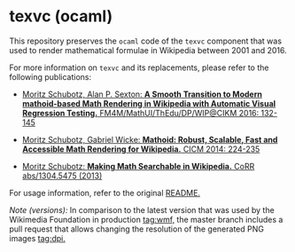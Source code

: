 # texvc (ocaml)

This repository preserves the `ocaml` code of the `texvc` component that was used to render mathematical formulae in Wikipedia between 2001 and 2016.

For more information on `texvc` and its replacements, please refer to the following publications:

* [Moritz Schubotz, Alan P. Sexton:
<b>A Smooth Transition to Modern mathoid-based Math Rendering in Wikipedia with Automatic Visual Regression Testing.</b> FM4M/MathUI/ThEdu/DP/WIP@CIKM 2016: 132-145](https://dblp.org/rec/html/conf/cikm/SchubotzS16)

* [Moritz Schubotz, Gabriel Wicke:
<b>Mathoid: Robust, Scalable, Fast and Accessible Math Rendering for Wikipedia.</b> CICM 2014: 224-235](https://dblp.org/rec/html/conf/mkm/SchubotzW14)

* [Moritz Schubotz:
<b>Making Math Searchable in Wikipedia.</b> CoRR abs/1304.5475 (2013)](https://dblp.org/rec/journals/corr/abs-1304-5475)

For usage information, refer to the original [README.](README)

_Note (versions):_
In comparison to the latest version that was used by the Wikimedia Foundation in production [tag:wmf,](https://github.com/ag-gipp/texvc-ocaml/releases/tag/wmf) the master branch includes a pull request that allows changing the resolution of the generated PNG images [tag:dpi.](https://github.com/ag-gipp/texvc-ocaml/releases/tag/dpi)
